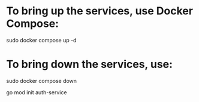 # To bring up the services, use Docker Compose:
sudo docker compose up -d

# To bring down the services, use:
sudo docker compose down

go mod init auth-service